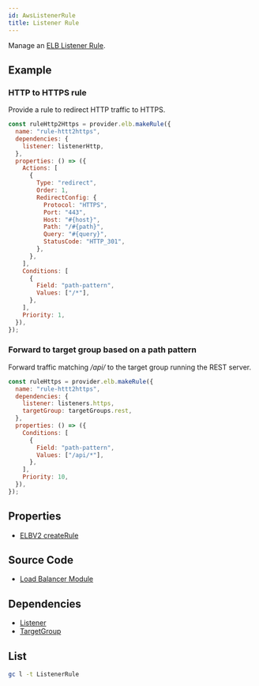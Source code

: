 ```yaml
---
id: AwsListenerRule
title: Listener Rule
---
```


Manage an [ELB Listener Rule](https://docs.aws.amazon.com/elasticloadbalancing/latest/application/load-balancer-listeners.html).

## Example

### HTTP to HTTPS rule

Provide a rule to redirect HTTP traffic to HTTPS.

```js
const ruleHttp2Https = provider.elb.makeRule({
  name: "rule-httt2https",
  dependencies: {
    listener: listenerHttp,
  },
  properties: () => ({
    Actions: [
      {
        Type: "redirect",
        Order: 1,
        RedirectConfig: {
          Protocol: "HTTPS",
          Port: "443",
          Host: "#{host}",
          Path: "/#{path}",
          Query: "#{query}",
          StatusCode: "HTTP_301",
        },
      },
    ],
    Conditions: [
      {
        Field: "path-pattern",
        Values: ["/*"],
      },
    ],
    Priority: 1,
  }),
});
```

### Forward to target group based on a path pattern

Forward traffic matching _/api/_ to the target group running the REST server.

```js
const ruleHttps = provider.elb.makeRule({
  name: "rule-httt2https",
  dependencies: {
    listener: listeners.https,
    targetGroup: targetGroups.rest,
  },
  properties: () => ({
    Conditions: [
      {
        Field: "path-pattern",
        Values: ["/api/*"],
      },
    ],
    Priority: 10,
  }),
});
```

## Properties

- [ELBV2 createRule](https://docs.aws.amazon.com/AWSJavaScriptSDK/latest/AWS/ELBv2.html#createRule-property)

## Source Code

- [Load Balancer Module](https://github.com/grucloud/grucloud/blob/main/packages/modules/aws/load-balancer/iac.js)

## Dependencies

- [Listener](./Listener.md)
- [TargetGroup](./TargetGroup.md)

## List

```sh
gc l -t ListenerRule
```

```sh

```
